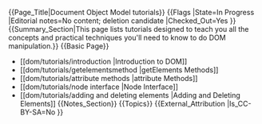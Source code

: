 {{Page_Title|Document Object Model tutorials}}
{{Flags
|State=In Progress
|Editorial notes=No content; deletion candidate
|Checked_Out=Yes
}}
{{Summary_Section|This page lists tutorials designed to teach you all the concepts and practical techniques you'll need to know to do DOM manipulation.}}
{{Basic Page}}
* [[dom/tutorials/introduction ‎|Introduction to  DOM]]
* [[dom/tutorials/getelementsmethod |getElements Methods]]
* [[dom/tutorials/attribute methods |attribute Methods]]
* [[dom/tutorials/node interface |Node Interface]]
* [[dom/tutorials/adding and deleting elements ‎|Adding and Deleting Elements]]
{{Notes_Section}}
{{Topics}}
{{External_Attribution
|Is_CC-BY-SA=No
}}